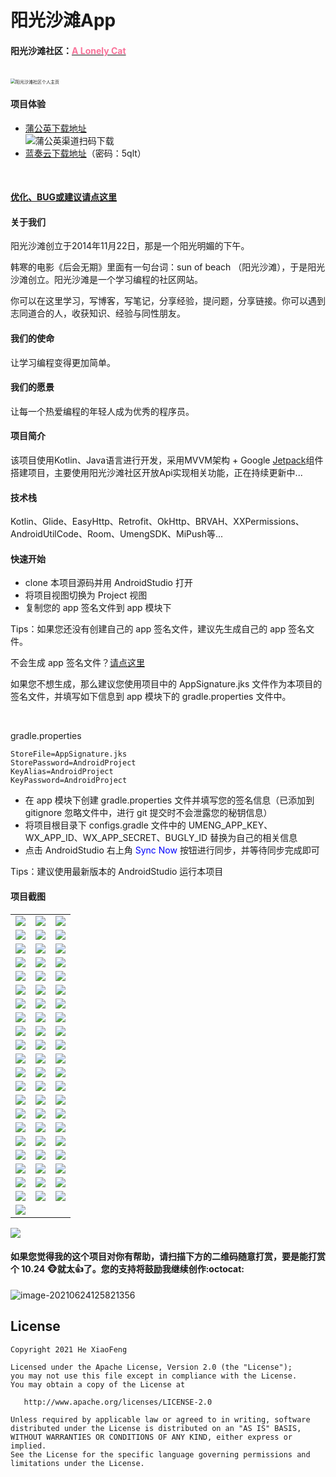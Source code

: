 # 阳光沙滩App

#### 阳光沙滩社区：[<font color="#FA7299">A Lonely Cat</font>](https://www.sunofbeach.net/u/1204736502274318336)
<br>
<img src="https://gitee.com/anjiemo/figure-bed/raw/master/img/20210624130828.png" alt="阳光沙滩社区个人主页" style="zoom:50%;" />
<br>

#### 项目体验

* [蒲公英下载地址](https://www.pgyer.com/sob-app)
  <br>
  ![蒲公英渠道扫码下载](https://www.pgyer.com/app/qrcode/sob-app)
  <br>
* [蓝奏云下载地址](https://wwa.lanzoui.com/b02zz8dva)（密码：5qlt）

<br>

#### [优化、BUG或建议请点这里](https://support.qq.com/product/333302)

#### 关于我们

阳光沙滩创立于2014年11月22日，那是一个阳光明媚的下午。

韩寒的电影《后会无期》里面有一句台词：sun of beach （阳光沙滩），于是阳光沙滩创立。阳光沙滩是一个学习编程的社区网站。

你可以在这里学习，写博客，写笔记，分享经验，提问题，分享链接。你可以遇到志同道合的人，收获知识、经验与同性朋友。

#### 我们的使命

让学习编程变得更加简单。

#### 我们的愿景

让每一个热爱编程的年轻人成为优秀的程序员。

#### 项目简介

该项目使用Kotlin、Java语言进行开发，采用MVVM架构 +
Google [Jetpack](https://developer.android.google.cn/jetpack)组件搭建项目，主要使用阳光沙滩社区开放Api实现相关功能，正在持续更新中...

#### 技术栈

Kotlin、Glide、EasyHttp、Retrofit、OkHttp、BRVAH、XXPermissions、AndroidUtilCode、Room、UmengSDK、MiPush等...

#### 快速开始

- clone 本项目源码并用 AndroidStudio 打开
- 将项目视图切换为 Project 视图
- 复制您的 app 签名文件到 app 模块下

Tips：如果您还没有创建自己的 app 签名文件，建议先生成自己的 app 签名文件。

不会生成 app 签名文件？[请点这里](https://www.jianshu.com/p/a1f8e5896aa2)

如果您不想生成，那么建议您使用项目中的 AppSignature.jks 文件作为本项目的签名文件，并填写如下信息到 app 模块下的 gradle.properties 文件中。

<br>

gradle.properties

```properties
StoreFile=AppSignature.jks
StorePassword=AndroidProject
KeyAlias=AndroidProject
KeyPassword=AndroidProject
```

- 在 app 模块下创建 gradle.properties 文件并填写您的签名信息（已添加到 gitignore 忽略文件中，进行 git 提交时不会泄露您的秘钥信息）
- 将项目根目录下 configs.gradle 文件中的 UMENG_APP_KEY、WX_APP_ID、WX_APP_SECRET、BUGLY_ID
  替换为自己的相关信息
- 点击 AndroidStudio 右上角 <font color="blue">Sync Now</font> 按钮进行同步，并等待同步完成即可

Tips：建议使用最新版本的 AndroidStudio 运行本项目

#### 项目截图

|  |  |  |
| --- | --- | --- |
| ![](./picture/sunnybeach/注册.png) | ![](./picture/sunnybeach/登录.png) | ![](./picture/sunnybeach/忘记密码1.png) |
| ![](./picture/sunnybeach/忘记密码2.png) | ![](./picture/sunnybeach/我.png) | ![](./picture/sunnybeach/用户中心.png) |
| ![](./picture/sunnybeach/用户详情-动态.png) | ![](./picture/sunnybeach/用户详情-文章.png) | ![](./picture/sunnybeach/用户详情-回答.png) |
| ![](./picture/sunnybeach/用户详情-关注.png) | ![](./picture/sunnybeach/用户详情-粉丝.png) | ![](./picture/sunnybeach/用户详情-分享.png) |
| ![](./picture/sunnybeach/用户详情-折叠.png) | ![](./picture/sunnybeach/VIP-特权介绍.png) | ![](./picture/sunnybeach/VIP-部分已开通VIP列表.png) |
| ![](./picture/sunnybeach/用户中心-沙滩证.png) | ![](./picture/sunnybeach/富豪榜.png) | ![](./picture/sunnybeach/消息中心.png) |
| ![](./picture/sunnybeach/消息中心-文章.png) | ![](./picture/sunnybeach/消息中心-点赞.png) | ![](./picture/sunnybeach/消息中心-摸鱼.png) |
| ![](./picture/sunnybeach/消息中心-回复.png) | ![](./picture/sunnybeach/消息中心-问答.png) | ![](./picture/sunnybeach/消息中心-系统.png) |
| ![](./picture/sunnybeach/创作中心.png) | ![](./picture/sunnybeach/高清壁纸.png) | ![](./picture/sunnybeach/高清壁纸-详情列表.png) |
| ![](./picture/sunnybeach/高清壁纸-分享.png) | ![](./picture/sunnybeach/天气预报-搜索.png) | ![](./picture/sunnybeach/天气预报-详情.png) |
| ![](./picture/sunnybeach/天气预报-侧边栏搜索.png) | ![](./picture/sunnybeach/意见反馈-反馈列表.png) | ![](./picture/sunnybeach/意见反馈-常见问题.png) |
| ![](./picture/sunnybeach/意见反馈-我的.png) | ![](./picture/sunnybeach/设置.png) | ![](./picture/sunnybeach/鱼塘-强制更新对话框.png) |
| ![](./picture/sunnybeach/鱼塘-非强制更新.png) | ![](./picture/sunnybeach/设置-非强制更新.png) | ![](./picture/sunnybeach/设置-关于我们.png) |
| ![](./picture/sunnybeach/鱼塘列表.png) | ![](./picture/sunnybeach/鱼塘-摸鱼详情.png) | ![](./picture/sunnybeach/查看大图.png) |
| ![](./picture/sunnybeach/鱼塘-评论详情.png) | ![](./picture/sunnybeach/评论详情-未登录.png) | ![](./picture/sunnybeach/发布摸鱼-未登录.png) |
| ![](./picture/sunnybeach/摸鱼详情-评论.png) | ![](./picture/sunnybeach/摸鱼详情-表情评论.png) | ![](./picture/sunnybeach/摸鱼详情-摸鱼分享.png) |
| ![](./picture/sunnybeach/发布摸鱼.png) | ![](./picture/sunnybeach/发布摸鱼-图片选择.png) | ![](./picture/sunnybeach/发布摸鱼-鱼塘选择.png) |
| ![](./picture/sunnybeach/问答.png) | ![](./picture/sunnybeach/文章.png) | ![](./picture/sunnybeach/课程.png) |
| ![](./picture/sunnybeach/课程详情.png) | ![](./picture/sunnybeach/扫码.png) | ![](./picture/sunnybeach/问答-问题详情.png) |
| ![](./picture/sunnybeach/文章详情.png) | ![](./picture/sunnybeach/文章详情-代码块.png) | ![](./picture/sunnybeach/文章详情-打赏.png) |
| ![](./picture/sunnybeach/文章详情-评论.png) | ![](./picture/sunnybeach/文章详情-文章推荐.png) | ![](./picture/sunnybeach/文章详情-文章分享.png) |
| ![](./picture/sunnybeach/闪屏界面.png) |  |  |

![](./picture/sunnybeach/课程视频播放.png)

#### 如果您觉得我的这个项目对你有帮助，请扫描下方的二维码随意打赏，要是能打赏个 10.24 :monkey_face:就太:thumbsup:了。您的支持将鼓励我继续创作:octocat:

![image-20210624125821356](https://gitee.com/anjiemo/figure-bed/raw/master/img/20210624125821.png)

## License

```text
Copyright 2021 He XiaoFeng

Licensed under the Apache License, Version 2.0 (the "License");
you may not use this file except in compliance with the License.
You may obtain a copy of the License at

   http://www.apache.org/licenses/LICENSE-2.0

Unless required by applicable law or agreed to in writing, software
distributed under the License is distributed on an "AS IS" BASIS,
WITHOUT WARRANTIES OR CONDITIONS OF ANY KIND, either express or implied.
See the License for the specific language governing permissions and
limitations under the License.
```